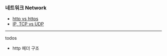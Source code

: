 ### 네트워크 Network

- [http vs https](./Network/http_vs_https.md)
- [IP, TCP vs UDP](./Network/IP_TCP_UDP.md)

--- 

todos 

* http 헤더 구조
